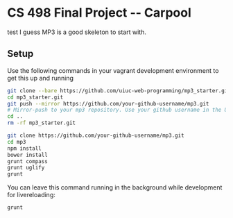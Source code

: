 # CS 498 Final Project -- Carpool
test
I guess MP3 is a good skeleton to start with.

## Setup
Use the following commands in your vagrant development environment to get this up and running
```bash
git clone --bare https://github.com/uiuc-web-programming/mp3_starter.git
cd mp3_starter.git
git push --mirror https://github.com/your-github-username/mp3.git
# Mirror-push to your mp3 repository. Use your github username in the URL. Change the URL if you're using bitbucket.
cd ..
rm -rf mp3_starter.git

git clone https://github.com/your-github-username/mp3.git
cd mp3
npm install
bower install
grunt compass
grunt uglify
grunt
```

You can leave this command running in the background while development for livereloading:

```bash
grunt
```
